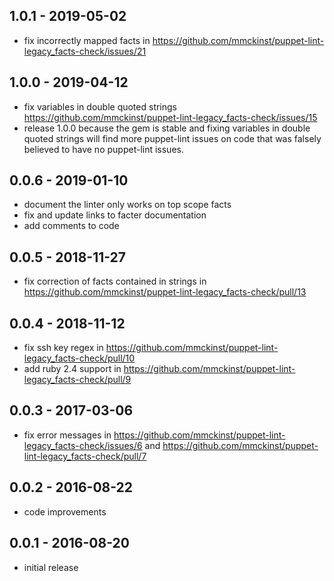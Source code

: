 1.0.1 - 2019-05-02
---
* fix incorrectly mapped facts in https://github.com/mmckinst/puppet-lint-legacy_facts-check/issues/21

1.0.0 - 2019-04-12
---
* fix variables in double quoted strings https://github.com/mmckinst/puppet-lint-legacy_facts-check/issues/15
* release 1.0.0 because the gem is stable and fixing variables in double quoted
  strings will find more puppet-lint issues on code that was falsely believed to
  have no puppet-lint issues.

0.0.6 - 2019-01-10
---
* document the linter only works on top scope facts
* fix and update links to facter documentation
* add comments to code

0.0.5 - 2018-11-27
---
* fix correction of facts contained in strings in https://github.com/mmckinst/puppet-lint-legacy_facts-check/pull/13

0.0.4 - 2018-11-12
---
* fix ssh key regex in https://github.com/mmckinst/puppet-lint-legacy_facts-check/pull/10
* add ruby 2.4 support in https://github.com/mmckinst/puppet-lint-legacy_facts-check/pull/9

0.0.3 - 2017-03-06
---
* fix error messages in https://github.com/mmckinst/puppet-lint-legacy_facts-check/issues/6 and https://github.com/mmckinst/puppet-lint-legacy_facts-check/pull/7

0.0.2 - 2016-08-22
---
* code improvements

0.0.1 - 2016-08-20
---
* initial release

